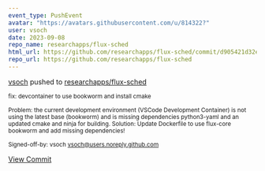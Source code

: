 ```yaml
---
event_type: PushEvent
avatar: "https://avatars.githubusercontent.com/u/814322?"
user: vsoch
date: 2023-09-08
repo_name: researchapps/flux-sched
html_url: https://github.com/researchapps/flux-sched/commit/d905421d32e9d236076c3cc8bd7b6268212ca9fa
repo_url: https://github.com/researchapps/flux-sched
---
```


<a href='https://github.com/vsoch' target='_blank'>vsoch</a> pushed to <a href='https://github.com/researchapps/flux-sched' target='_blank'>researchapps/flux-sched</a>

<small>fix: devcontainer to use bookworm and install cmake

Problem: the current development environment (VSCode
Development Container) is not using the latest base (bookworm)
and is missing dependencies python3-yaml and an updated cmake
and ninja for building.
Solution: Update Dockerfile to use flux-core bookworm and add
missing dependencies!

Signed-off-by: vsoch <vsoch@users.noreply.github.com></small>

<a href='https://github.com/researchapps/flux-sched/commit/d905421d32e9d236076c3cc8bd7b6268212ca9fa' target='_blank'>View Commit</a>